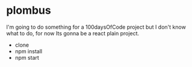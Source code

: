 # plombus
I'm going to do something for a 100daysOfCode project but I don't know what to do, for now Its gonna be a react plain project.

* clone
* npm install
* npm start

